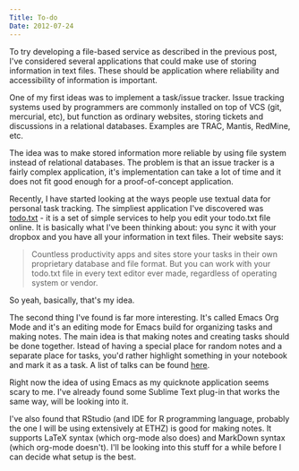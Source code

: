 ```yaml
---
Title: To-do
Date: 2012-07-24
---
```


To try developing a file-based service as described in the previous post, I've considered several applications that could make use of storing information in text files. These should be application where reliability and accessibility of information is important.

One of my first ideas was to implement a task/issue tracker. Issue tracking systems used by programmers are commonly installed on top of VCS  (git, mercurial, etc), but function as ordinary websites, storing tickets and discussions in a relational databases. Examples are TRAC, Mantis, RedMine, etc.

The idea was to make stored information more reliable by using file system instead of relational databases. The problem is that an issue tracker is a fairly complex application, it's implementation can take a lot of time and it does not fit good enough for a proof-of-concept application.

Recently, I have started looking at the ways people use textual data for personal task tracking. The simpliest application I've discovered was [todo.txt](http://todotxt.com/) - it is a set of simple services to help you edit your todo.txt file online. It is basically what I've been thinking about: you sync it with your dropbox and you have all your information in text files. Their website says:

> Countless productivity apps and sites store your tasks in their own proprietary database and file format. But you can work with your todo.txt file in every text editor ever made, regardless of operating system or vendor.

So yeah, basically, that's my idea.

The second thing I've found is far more interesting. It's called Emacs Org Mode and it's an editing mode for Emacs build for organizing tasks and making notes. The main idea is that making notes and creating tasks should be done together. Istead of having a special place for random notes and a separate place for tasks, you'd rather highlight something in your notebook and mark it as a task. A list of talks can be found [here](http://orgmode.org/talks.html).

Right now the idea of using Emacs as my quicknote application seems scary to me. I've already found some Sublime Text plug-in that works the same way, will be looking into it.

I've also found that RStudio (and IDE for R programming language, probably the one I will be using extensively at ETHZ) is good for making notes. It supports LaTeX syntax (which org-mode also does) and MarkDown syntax (which org-mode doesn't). I'll be looking into this stuff for a while before I can decide what setup is the best.
